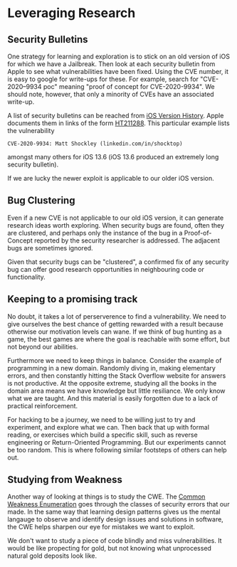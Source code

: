 # Leveraging Research

## Security Bulletins

One strategy for learning and exploration is to stick on an old version of iOS for which we have a Jailbreak.  Then look at each security bulletin from Apple to see what vulnerabilities have been fixed.  Using the CVE number, it is easy to google for write-ups for these.  For example, search for "CVE-2020–9934 poc" meaning "proof of concept for CVE-2020-9934".  We should note, however, that only a minority of CVEs have an associated write-up.

A list of security bulletins can be reached from [iOS Version History](https://en.wikipedia.org/wiki/IOS_version_history).  Apple documents them in links of the form [HT211288](https://support.apple.com/en-us/HT211288).  This particular example lists the vulnerability
```
CVE-2020-9934: Matt Shockley (linkedin.com/in/shocktop)
```
amongst many others for iOS 13.6 (iOS 13.6 produced an extremely long security bulletin).

If we are lucky the newer exploit is applicable to our older iOS version.

## Bug Clustering

Even if a new CVE is not applicable to our old iOS version, it can generate research ideas worth exploring.  When security bugs are found, often they are clustered, and perhaps only the instance of the bug in a Proof-of-Concept reported by the security researcher is addressed.  The adjacent bugs are sometimes ignored.

Given that security bugs can be "clustered", a confirmed fix of any security bug can offer good research opportunities in neighbouring code or functionality.

## Keeping to a promising track

No doubt, it takes a lot of perserverence to find a vulnerability.  We need to give ourselves the best chance of getting rewarded with a result because otherwise our motivation levels can wane.  If we think of bug hunting as a game, the best games are where the goal is reachable with some effort, but not beyond our abilities.

Furthermore we need to keep things in balance.  Consider the example of programming in a new domain.  Randomly diving in, making elementary errors, and then constantly hitting the Stack Overflow website for answers is not productive.  At the opposite extreme, studying all the books in the domain area means we have knowledge but little resiliance.  We only know what we are taught.  And this material is easily forgotten due to a lack of practical reinforcement.

For hacking to be a journey, we need to be willing just to try and experiment, and explore what we can.  Then back that up with formal reading, or exercises which build a specific skill, such as reverse engineering or Return-Oriented Programming.  But our experiments cannot be too random.  This is where following similar footsteps of others can help out.

## Studying from Weakness

Another way of looking at things is to study the CWE.  The [Common Weakness Enumeration](https://cwe.mitre.org/data/definitions/699.html) goes through the classes of security errors that our made.  In the same way that learning design patterns gives us the mental langauge to observe and identify design issues and solutions in software, the CWE helps sharpen our eye for mistakes we want to exploit.

We don't want to study a piece of code blindly and miss vulnerabilities.  It would be like propecting for gold, but not knowing what unprocessed natural gold deposits look like.
